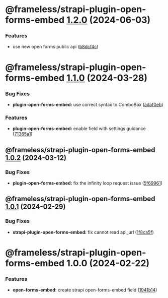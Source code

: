# @frameless/strapi-plugin-open-forms-embed [1.2.0](https://github.com/frameless/strapi/compare/@frameless/strapi-plugin-open-forms-embed@1.1.0...@frameless/strapi-plugin-open-forms-embed@1.2.0) (2024-06-03)


### Features

* use new open forms public api ([b8dcf4c](https://github.com/frameless/strapi/commit/b8dcf4c559b276a39ee3698c4899e0e510b580b8))

# @frameless/strapi-plugin-open-forms-embed [1.1.0](https://github.com/frameless/strapi/compare/@frameless/strapi-plugin-open-forms-embed@1.0.2...@frameless/strapi-plugin-open-forms-embed@1.1.0) (2024-03-28)


### Bug Fixes

* **plugin-open-forms-embed:** use correct syntax to ComboBox ([adaf0eb](https://github.com/frameless/strapi/commit/adaf0eb2eeddfd6e03747c78c3f2ed09e19978fb))


### Features

* **plugin-open-forms-embed:** enable field with settings guidance ([71365a1](https://github.com/frameless/strapi/commit/71365a183b6c4cdcb38834b706673a49345797f3))

## @frameless/strapi-plugin-open-forms-embed [1.0.2](https://github.com/frameless/strapi/compare/@frameless/strapi-plugin-open-forms-embed@1.0.1...@frameless/strapi-plugin-open-forms-embed@1.0.2) (2024-03-12)


### Bug Fixes

* **plugin-open-forms-embed:** fix the infinity loop request issue ([5f69961](https://github.com/frameless/strapi/commit/5f69961217e499d5e6bfdc725f03965b195478fb))

## @frameless/strapi-plugin-open-forms-embed [1.0.1](https://github.com/frameless/strapi/compare/@frameless/strapi-plugin-open-forms-embed@1.0.0...@frameless/strapi-plugin-open-forms-embed@1.0.1) (2024-02-29)


### Bug Fixes

* **strapi-plugin-open-forms-embed:** fix cannot read api_url ([1f8ca5f](https://github.com/frameless/strapi/commit/1f8ca5f0011b09956e47ed29b5834ea793002f4a))

# @frameless/strapi-plugin-open-forms-embed 1.0.0 (2024-02-22)


### Features

* **open-forms-embed:** create strapi open-forms-embed field ([1941b14](https://github.com/frameless/strapi/commit/1941b140703d7585008d7705346a9c47769c2ae0))

